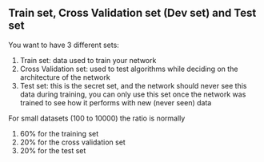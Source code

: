 ## Train set, Cross Validation set (Dev set) and Test set
You want to have 3 different sets:

1. Train set: data used to train your network
2. Cross Validation set: used to test algorithms while deciding on the architecture of the network
3. Test set: this is the secret set, and the network should never see this data during training, you can only use this set once the network was trained to see how it performs with new (never seen) data

For small datasets (100 to 10000) the ratio is normally 
1. 60% for the training set
2. 20% for the cross validation set
3. 20% for the test set
